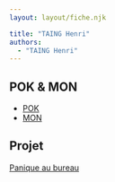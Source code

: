 ```yaml
---
layout: layout/fiche.njk

title: "TAING Henri"
authors:
  - "TAING Henri"
---
```


## POK & MON

- [POK](./pok)
- [MON](./mon)

## Projet

[Panique au bureau](../../../projets/2023-2024/Panique_au_bureau)
